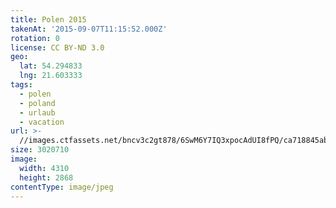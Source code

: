 ```yaml
---
title: Polen 2015
takenAt: '2015-09-07T11:15:52.000Z'
rotation: 0
license: CC BY-ND 3.0
geo:
  lat: 54.294833
  lng: 21.603333
tags:
  - polen
  - poland
  - urlaub
  - vacation
url: >-
  //images.ctfassets.net/bncv3c2gt878/6SwM6Y7IQ3xpocAdUI8fPQ/ca718845abaa7afd2bb0ce0f77423746/polen-2015_25328826463_o
size: 3020710
image:
  width: 4310
  height: 2868
contentType: image/jpeg
---
```


